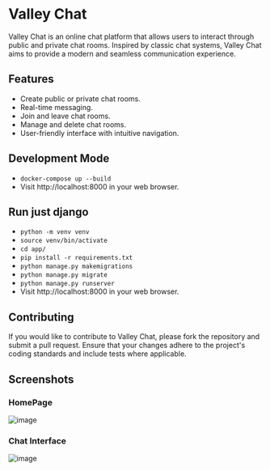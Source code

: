 # Valley Chat

Valley Chat is an online chat platform that allows users to interact through public and private chat rooms. Inspired by classic chat systems, Valley Chat aims to provide a modern and seamless communication experience.

## Features

- Create public or private chat rooms.
- Real-time messaging.
- Join and leave chat rooms.
- Manage and delete chat rooms.
- User-friendly interface with intuitive navigation.


## Development Mode
- `docker-compose up --build`
- Visit http://localhost:8000 in your web browser.

## Run just django
- `python -m venv venv`
- `source venv/bin/activate`
- `cd app/`
- `pip install -r requirements.txt`
- `python manage.py makemigrations`
- `python manage.py migrate`
- `python manage.py runserver`
- Visit http://localhost:8000 in your web browser.

## Contributing
If you would like to contribute to Valley Chat, please fork the repository and submit a pull request. Ensure that your changes adhere to the project's coding standards and include tests where applicable.

## Screenshots

### HomePage

![image](https://github.com/user-attachments/assets/da56de60-c9bd-4871-84ad-286a99053e97)


### Chat Interface

![image](https://github.com/user-attachments/assets/5a2533de-3f09-47b2-b3d9-0ad25329d4de)
